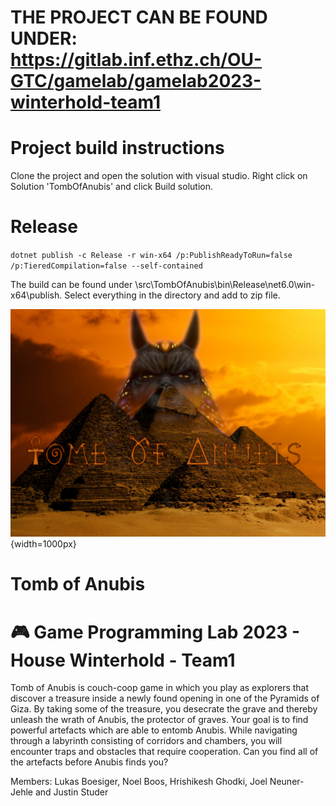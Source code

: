 
# THE PROJECT CAN BE FOUND UNDER: https://gitlab.inf.ethz.ch/OU-GTC/gamelab/gamelab2023-winterhold-team1

# Project build instructions
Clone the project and open the solution with visual studio. Right click on Solution 'TombOfAnubis' and click Build solution.

# Release

`dotnet publish -c Release -r win-x64 /p:PublishReadyToRun=false /p:TieredCompilation=false --self-contained`

The build can be found under \src\TombOfAnubis\bin\Release\net6.0\win-x64\publish. Select everything in the directory and add to zip file.

![teaser image](game_teaser.jpg){width=1000px}
# Tomb of Anubis
# :video_game: Game Programming Lab 2023 - House Winterhold - Team1

Tomb of Anubis is couch-coop game in which you play as explorers that
discover a treasure inside a newly found opening in one of the Pyramids of Giza. By taking
some of the treasure, you desecrate the grave and thereby unleash the wrath of Anubis, the
protector of graves. Your goal is to find powerful artefacts which are able to entomb Anubis.
While navigating through a labyrinth consisting of corridors and chambers, you will encounter traps and obstacles that require cooperation. Can you find all of the artefacts before Anubis finds you?

Members: Lukas Boesiger, Noel Boos, Hrishikesh Ghodki, Joel Neuner-Jehle and Justin Studer
